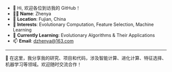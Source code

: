 - 👋 Hi, 欢迎各位到访我的 GitHub！
- 🧑‍💻 **Name**: Zhenya
- 📍 **Location**: Fujian, China  
- 👀 **Interests**: Evolutionary Computation, Feature Selection, Machine Learning  
- 🌱 **Currently Learning**: Evolutionary Algorithms & Their Applications  
- 📫 **Email**: dzhenya@163.com

---

🔬 在这里，我分享我的研究、项目和代码，涉及智能计算、进化计算、特征选择、机器学习等领域。欢迎随时交流合作！


<!---
dzhenya-pso/dzhenya-pso is a ✨ special ✨ repository because its `README.md` (this file) appears on your GitHub profile.
You can click the Preview link to take a look at your changes.
--->
